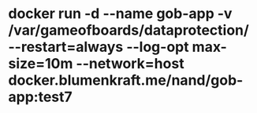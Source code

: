# docker run -d --name gob-app -v /var/gameofboards/dataprotection/ --restart=always --log-opt max-size=10m --network=host docker.blumenkraft.me/nand/gob-app:test7